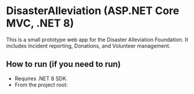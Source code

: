 # DisasterAlleviation (ASP.NET Core MVC, .NET 8)

This is a small prototype web app for the Disaster Alleviation Foundation.
It includes Incident reporting, Donations, and Volunteer management.

## How to run (if you need to run)
- Requires .NET 8 SDK.
- From the project root:
